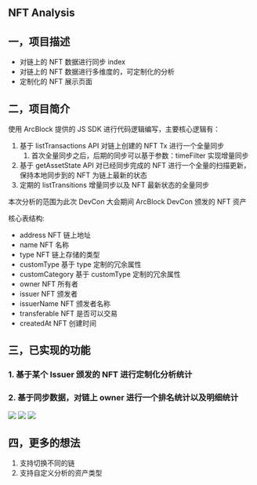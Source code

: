 ## NFT Analysis

## 一，项目描述

- 对链上的 NFT 数据进行同步 index
- 对链上的 NFT 数据进行多维度的，可定制化的分析
- 定制化的 NFT 展示页面

## 二，项目简介

使用 ArcBlock 提供的 JS SDK 进行代码逻辑编写，主要核心逻辑有：

1. 基于 listTransactions API 对链上创建的 NFT Tx 进行一个全量同步
    1. 首次全量同步之后，后期的同步可以基于参数：timeFilter 实现增量同步
2. 基于 getAssetState API 对已经同步完成的 NFT 进行一个全量的扫描更新，保持本地同步到的 NFT 为链上最新的状态
3. 定期的 listTransitions 增量同步以及 NFT 最新状态的全量同步

本次分析的范围为此次 DevCon 大会期间 ArcBlock DevCon 颁发的 NFT 资产

核心表结构:

- address    NFT 链上地址
- name  NFT 名称
- type  NFT 链上存储的类型
- customType 基于 type 定制的冗余属性
- customCategory  基于 customType 定制的冗余属性
- owner    NFT 所有者
- issuer     NFT 颁发者
- issuerName  NFT 颁发者名称
- transferable   NFT  是否可以交易
- createdAt    NFT 创建时间

## 三，已实现的功能

### 1. 基于某个 Issuer 颁发的 NFT 进行定制化分析统计

### 2. 基于同步数据，对链上 owner 进行一个排名统计以及明细统计

![](./imgs/home.jpeg)
![](./imgs/issuer.jpeg)
![](./imgs/sort.jpeg)

## 四，更多的想法

1. 支持切换不同的链
2. 支持自定义分析的资产类型
